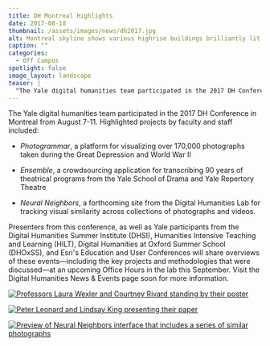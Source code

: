 ```yaml
---
title: DH Montreal Highlights
date: 2017-08-18 
thumbnail: /assets/images/news/dh2017.jpg
alt: Montreal skyline shows various highrise buildings brilliantly lit against a night sky, above a logo reading DH 2017.
caption: ""
categories: 
  - Off Campus
spotlight: false 
image_layout: landscape
teaser: |
  "The Yale digital humanities team participated in the 2017 DH Conference in Montreal from August 7-11. Highlighted projects by faculty and staff included: Photogrammar, a platform for visualizing..."
---
```


The Yale digital humanities team participated in the 2017 DH Conference in Montreal from August 7-11. Highlighted projects by faculty and staff included:
 * *Photogrammar*, a platform for visualizing over 170,000 photographs taken during the Great Depression and World War II
    
 * *Ensemble*, a crowdsourcing application for transcribing 90 years of theatrical programs from the Yale School of Drama and Yale Repertory Theatre

 * *Neural Neighbors*, a forthcoming site from the Digital Humanities Lab for tracking visual similarity across collections of photographs and videos.
    
Presenters from this conference, as well as Yale participants from the Digital Humanities Summer Institute (DHSI), Humanities Intensive Teaching and Learning (HILT), Digital Humanities at Oxford Summer School (DHOxSS), and Esri's Education and User Conferences will share overviews of these events—including the key projects and methodologies that were discussed—at an upcoming Office Hours in the lab this September. Visit the Digital Humanities News &amp; Events page soon for more information.
   
[<img alt="Professors Laura Wexler and Courtney Rivard standing by their poster" src="http://web.library.yale.edu/sites/default/files/resize/images/DHMontreal1-341x200.jpg" alt: Two professors stand in front of professor that describes the Photogrammer project. The poster is labeled Photogrammart and the Federal Writers Project: A Model for Teaching Data and Mapping Rhetoric. It shows various graphs and images connected to the project./>](http://web.library.yale.edu/sites/default/files/images/DHMontreal1.jpg)

[<img alt="Peter Leonard and Lindsay King presenting their paper"  src="http://web.library.yale.edu/sites/default/files/resize/images/DHMontreal2-270x200.jpg" alt: Presenters demonstrate project Transforming Theater History Through Crowdsourced Transcription on large display screens at front of conference space./>](http://web.library.yale.edu/sites/default/files/images/DHMontreal2.jpg)

[<img alt="Preview of Neural Neighbors interface that includes a series of similar photographs" src="http://web.library.yale.edu/sites/default/files/resize/images/DHMontreal3-315x200.jpg" alt: Neural Neighbors album contains twelve pictures of nineteenth-century women selected by the neural mapping software. The software has selected them because they are all standing and because of the similar shape of their profile created by their petticoats./>](http://web.library.yale.edu/sites/default/files/images/DHMontreal3.jpg)